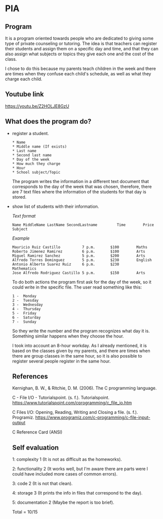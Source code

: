 # PIA

## Program

It is a program oriented towards people who are dedicated to giving some type of private counseling or tutoring. The idea is that teachers can register their students and assign them on a specific day and time, and that they can also assign what subjects or topics they give each one and the cost of the class.

I chose to do this because my parents teach children in the week and there are times when they confuse each child's schedule, as well as what they charge each child.

## Youtube link
   https://youtu.be/Z2HOLJE8GzU
   
## What does the program do?

   * register a student.
      ```
      * Name
      * Middle name (If exists)
      * Last name
      * Second last name
      * Day of the week
      * How much they charge
      * Hour
      * School subject/Topic
      ```
      The program writes the information in a different text document that corresponds to the day of the week that was chosen, therefore, there are 7 text files where the    information of the students for that day is stored.
   * show list of students with their information.
     
      *Text format*
       ```
      Name MiddleName LastName SecondLastname         Time        Price       Subject
      ```
      *Example*
       ```
       Mauricio Ruiz Castillo          7 p.m.		$100		Maths
       Roberto Jimenez Ramirez         6 p.m.		$100		Arts
       Miguel Ramirez Sanchez          5 p.m.		$200		Arts
       Alfredo Torres Dominguez        5 p.m.		$230		English
       Antonio Alberto Suarez Ruiz     6 p.m.		$230		Mathematics
       Jose Alfredo Rodriguez Castillo 5 p.m.		$150		Arts
      ```
      
      To do both actions the program first ask for the day of the week, so it could write in the specific file. The user read something like this:
       ```
       1 -  Monday          
       2 -  Tuesday    
       3 -  Wednesday   
       4 -  Thursday    
       5 -  Friday    
       6 -  Saturday    
       7 -  Sunday    
      ```
      So they write the number and the program recognizes what day it is. Something similar happens when they choose the hour.
      
      
      
      I took into account an 8-hour workday. As I already mentioned, it is based on the classes given by my parents, and there are times when there are group classes in the same hour, so it is also possible to register several people register in the same hour.
      ## References
      
      Kernighan, B. W., & Ritchie, D. M. (2006). The C programming language.
      
      C - File I/O - Tutorialspoint. (s. f.). Tutorialspoint. https://www.tutorialspoint.com/cprogramming/c_file_io.htm
      
      C Files I/O: Opening, Reading, Writing and Closing a file. (s. f.). Programiz. https://www.programiz.com/c-programming/c-file-input-output
      
      C Reference Card (ANSI)
      
      ## Self evaluation
      1: complexity 1 (It is not as difficult as the homeworks).
      
      2: functionality 2 (It works well, but I'm aware there are parts were I could have included more cases of common errors).

      3: code 2 (It is not that clean).

      4: storage 3 (It prints the info in files that correspond to the day).

      5: documentation 2 (Maybe the report is too brief).

      Total = 10/15




